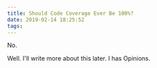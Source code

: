 ```yaml
---
title: Should Code Coverage Ever Be 100%?
date: 2019-02-14 18:25:52
tags:
---
```

No.

Well. I'll write more about this later. I has Opinions.